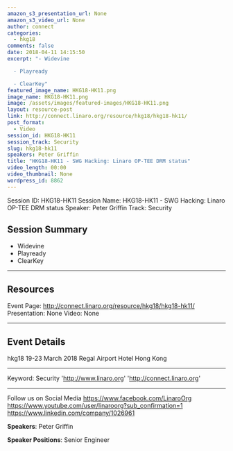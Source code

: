```yaml
---
amazon_s3_presentation_url: None
amazon_s3_video_url: None
author: connect
categories:
  - hkg18
comments: false
date: 2018-04-11 14:15:50
excerpt: "- Widevine

  - Playready

  - ClearKey"
featured_image_name: HKG18-HK11.png
image_name: HKG18-HK11.png
image: /assets/images/featured-images/HKG18-HK11.png
layout: resource-post
link: http://connect.linaro.org/resource/hkg18/hkg18-hk11/
post_format:
  - Video
session_id: HKG18-HK11
session_track: Security
slug: hkg18-hk11
speakers: Peter Griffin
title: "HKG18-HK11 - SWG Hacking: Linaro OP-TEE DRM status"
video_length: 00:00
video_thumbnail: None
wordpress_id: 8862
---
```


Session ID: HKG18-HK11
Session Name: HKG18-HK11 - SWG Hacking: Linaro OP-TEE DRM status
Speaker: Peter Griffin
Track: Security

## Session Summary

- Widevine
- Playready
- ClearKey

---

## Resources

Event Page: http://connect.linaro.org/resource/hkg18/hkg18-hk11/
Presentation: None
Video: None

---

## Event Details

hkg18
19-23 March 2018
Regal Airport Hotel Hong Kong

---

Keyword: Security
'http://www.linaro.org'
'http://connect.linaro.org'

---

Follow us on Social Media
https://www.facebook.com/LinaroOrg
https://www.youtube.com/user/linaroorg?sub_confirmation=1
https://www.linkedin.com/company/1026961

**Speakers**: Peter Griffin

**Speaker Positions**: Senior Engineer
